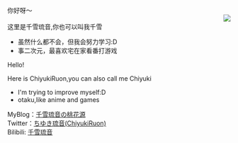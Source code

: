 你好呀～  
<img align="right" src="https://github-readme-stats.vercel.app/api?username=ChiyukiRuon&hide=contribs,prs&show_icons=true&title_color=8a96f0&text_color=8a96f0">  
这里是千雪琉音,你也可以叫我千雪
- 虽然什么都不会，但我会努力学习:D 
- 事二次元，最喜欢宅在家看番打游戏

Hello!  

Here is ChiyukiRuon,you can also call me Chiyuki  
- I'm trying to improve myself:D
- otaku,like anime and games

MyBlog：[千雪琉音の桃花源](https://chiyukiruon.com)  
Twitter：[ちゆき琉音(ChiyukiRuon)](https://mobile.twitter.com/ChiyukiRuon)  
Bilibili: [千雪琉音](https://space.bilibili.com/33908380)
